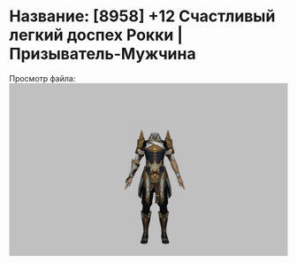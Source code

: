 # Название: [8958] +12 Счастливый легкий доспех Рокки | Призыватель-Мужчина

Просмотр файла:
![p080032.png](p080032.png)